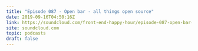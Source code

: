 ```yaml
---
title: "Episode 087 - Open bar - all things open source"
date: 2019-09-16T04:50:16Z
link: https://soundcloud.com/front-end-happy-hour/episode-087-open-bar-all-things-open-source?utm_medium=RSS&utm_source=hune
site: soundcloud.com
topic: podcasts
draft: false
---
```

